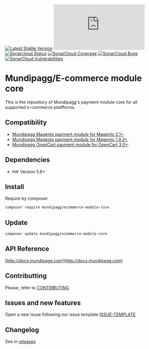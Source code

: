 
 [![Latest Stable Version](https://poser.pugx.org/mundipagg/ecommerce-module-core/v/stable)](https://packagist.org/packages/mundipagg/ecommerce-module-core)
 [![mundipagg maturity](http://maturityapp.herokuapp.com/maturity.php?project=https://github.com/mundipagg/ecommerce-module-core&token=&command=badge_image)](http://maturityapp.herokuapp.com/index.html?project=https://github.com/mundipagg/ecommerce-module-core&token=)
  [![Sonarcloud Status](https://sonarcloud.io/api/project_badges/measure?project=mundipagg_ecommerce-module-core&metric=alert_status)](https://sonarcloud.io/dashboard?id=mundipagg_ecommerce-module-core) 
 [![SonarCloud Coverage](https://sonarcloud.io/api/project_badges/measure?project=mundipagg_ecommerce-module-core&metric=coverage)](https://sonarcloud.io/component_measures/metric/coverage/list?id=mundipagg_ecommerce-module-core)
 [![SonarCloud Bugs](https://sonarcloud.io/api/project_badges/measure?project=mundipagg_ecommerce-module-core&metric=bugs)](https://sonarcloud.io/component_measures/metric/reliability_rating/list?id=mundipagg_ecommerce-module-core)
 [![SonarCloud Vulnerabilities](https://sonarcloud.io/api/project_badges/measure?project=mundipagg_ecommerce-module-core&metric=vulnerabilities)](https://sonarcloud.io/component_measures/metric/security_rating/list?id=mundipagg_ecommerce-module-core)

# Mundipagg/E-commerce module core

This is the repository of Mundipagg's payment module core for all supported e-commerce platfforms.

## Compatibility
-   [Mundipagg Magento payment module for Magento 2.1+](https://github.com/mundipagg/magento2).
-   [Mundipagg Magento payment module for Magento 1.9.3+](https://github.com/mundipagg/magento).
-   [Mundipagg OpenCart payment module for OpenCart 3.0+](https://github.com/mundipagg/opencart).

## Dependencies
*   ``PHP`` Version 5.6+

## Install
Require by composer

```bash
composer require mundipagg/ecommerce-module-core
```

## Update

```bash
composer update mundipagg/ecommerce-module-core
```

## API Reference

[http://docs.mundipagg.com](http://docs.mundipagg.com)

## Contributting
Please, refer to [CONTRIBUTING](CONTRIBUTING.md)

## Issues and new features
Open a new Issue following our issue template [ISSUE-TEMPLATE](ISSUE-TEMPLATE.md)

## Changelog
See in [releases](https://github.com/mundipagg/ecommerce-module-core/releases) 
